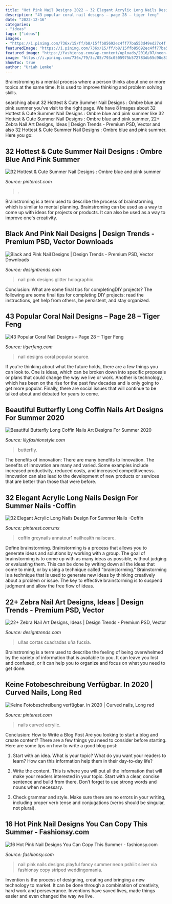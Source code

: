 ```yaml
---
title: "Hot Pink Nail Designs 2022 ~ 32 Elegant Acrylic Long Nails Design For Summer Nails -coffin"
description: "43 popular coral nail designs – page 28 – tiger feng"
date: "2022-12-16"
categories:
- "ideas"
tags: ["ideas"]
images:
- "https://i.pinimg.com/736x/15/ff/b8/15ffb85692ec4ff77ba553d49ed27c4f.jpg"
featuredImage: "https://i.pinimg.com/736x/15/ff/b8/15ffb85692ec4ff77ba553d49ed27c4f.jpg"
featured_image: "https://fashionsy.com/wp-content/uploads/2016/07/neon-pink-nail-art2-630x956.jpg"
image: "https://i.pinimg.com/736x/79/3c/05/793c0505975b572783db55d90e838ed9.jpg"
ShowToc: true
author: "Uriah Lemke"
---
```



Brainstroming is a mental process where a person thinks about one or more topics at the same time. It is used to improve thinking and problem solving skills.

	

		
searching about 32 Hottest &amp; Cute Summer Nail Designs : Ombre blue and pink summer you've visit to the right page. We have 8 Images about 32 Hottest &amp; Cute Summer Nail Designs : Ombre blue and pink summer like 32 Hottest &amp; Cute Summer Nail Designs : Ombre blue and pink summer, 22+ Zebra Nail Art Designs, Ideas | Design Trends - Premium PSD, Vector and also 32 Hottest &amp; Cute Summer Nail Designs : Ombre blue and pink summer. Here you go:
		
    
## 32 Hottest &amp; Cute Summer Nail Designs : Ombre Blue And Pink Summer

<img loading=lazy src="https://i.pinimg.com/736x/79/3c/05/793c0505975b572783db55d90e838ed9.jpg" onerror="this.onerror=null;this.src='https://tse3.mm.bing.net/th?id=OIP.Tt2Y3Z47r2NHIAo_Yb0JLAHaMf&amp;pid=15.1';" alt="32 Hottest &amp; Cute Summer Nail Designs : Ombre blue and pink summer">

_Source: pinterest.com_

>. 

	

Brainstroming is a term used to describe the process of brainstorming, which is similar to mental planning. Brainstroming can be used as a way to come up with ideas for projects or products. It can also be used as a way to improve one's creativity.

    
## Black And Pink Nail Designs | Design Trends - Premium PSD, Vector Downloads

<img loading=lazy src="https://images.designtrends.com/wp-content/uploads/2016/03/05074457/Beautiful-Nail-Design.jpg" onerror="this.onerror=null;this.src='https://tse1.mm.bing.net/th?id=OIP.sDXD6X8OW3ul2FdIS13z0QHaHa&amp;pid=15.1';" alt="Black and Pink Nail Designs | Design Trends - Premium PSD, Vector Downloads">

_Source: designtrends.com_

>nail pink designs glitter holographic. 

	

Conclusion: What are some final tips for completingDIY projects?
The following are some final tips for completing DIY projects: read the instructions, get help from others, be persistent, and stay organized.

    
## 43 Popular Coral Nail Designs – Page 28 – Tiger Feng

<img loading=lazy src="http://www.tigerfeng.com/wp-content/uploads/2019/08/28-Coral-Nail-Designs.jpg" onerror="this.onerror=null;this.src='https://tse3.mm.bing.net/th?id=OIP.dB0XCc1-XYrG0vWtx9X86AHaNJ&amp;pid=15.1';" alt="43 Popular Coral Nail Designs – Page 28 – Tiger Feng">

_Source: tigerfeng.com_

>nail designs coral popular source. 

	

If you're thinking about what the future holds, there are a few things you can look to. One is ideas, which can be broken down into specific proposals or plans that could change the way we live or work. Another is technology, which has been on the rise for the past few decades and is only going to get more popular. Finally, there are social issues that will continue to be talked about and debated for years to come.

    
## Beautiful Butterfly Long Coffin Nails Art Designs For Summer 2020

<img loading=lazy src="https://lilyfashionstyle.com/wp-content/uploads/2020/05/24-1.jpg" onerror="this.onerror=null;this.src='https://tse4.mm.bing.net/th?id=OIP.pHyfcs762CMqeXpRdkMGGAHaJv&amp;pid=15.1';" alt="Beautiful Butterfly Long Coffin Nails Art Designs For Summer 2020">

_Source: lilyfashionstyle.com_

>butterfly. 

	

The benefits of innovation: There are many benefits to Innovation.
The benefits of innovation are many and varied. Some examples include increased productivity, reduced costs, and increased competitiveness. Innovation can also lead to the development of new products or services that are better than those that were before.

    
## 32 Elegant Acrylic Long Nails Design For Summer Nails -Coffin

<img loading=lazy src="https://i.pinimg.com/736x/80/28/6c/80286ce7b5916e445d6a9aa183371257.jpg" onerror="this.onerror=null;this.src='https://tse4.mm.bing.net/th?id=OIP.dO3RTf3yHZ2TEAjUCWmangHaJw&amp;pid=15.1';" alt="32 Elegant Acrylic Long Nails Design For Summer Nails -Coffin">

_Source: pinterest.com.mx_

>coffin greynails annatour1 nailhealth nailscare. 

	

Define brainstorming.
Brainstorming is a process that allows you to generate ideas and solutions by working with a group. The goal of brainstorming is to come up with as many ideas as possible, without judging or evaluating them. This can be done by writing down all the ideas that come to mind, or by using a technique called "brainstorming." Brainstorming is a technique that is used to generate new ideas by thinking creatively about a problem or issue. The key to effective brainstorming is to suspend judgment and allow the free flow of ideas.

    
## 22+ Zebra Nail Art Designs, Ideas | Design Trends - Premium PSD, Vector

<img loading=lazy src="https://images.designtrends.com/wp-content/uploads/2015/10/06050603/Pink-Black-Zebra-Nail-Design.jpg" onerror="this.onerror=null;this.src='https://tse2.mm.bing.net/th?id=OIP.E__J32TgNfryyHeFz_uNDQHaJ3&amp;pid=15.1';" alt="22+ Zebra Nail Art Designs, Ideas | Design Trends - Premium PSD, Vector">

_Source: designtrends.com_

>uñas cortas cuadradas uña fucsia. 

	

Brainstroming is a term used to describe the feeling of being overwhelmed by the variety of information that is available to you. It can leave you lost and confused, or it can help you to organize and focus on what you need to get done.

    
## Keine Fotobeschreibung Verfügbar. In 2020 | Curved Nails, Long Red

<img loading=lazy src="https://i.pinimg.com/736x/15/ff/b8/15ffb85692ec4ff77ba553d49ed27c4f.jpg" onerror="this.onerror=null;this.src='https://tse2.mm.bing.net/th?id=OIP._JAhw4xXKjYYOjqS7ue42gHaJQ&amp;pid=15.1';" alt="Keine Fotobeschreibung verfügbar. in 2020 | Curved nails, Long red">

_Source: pinterest.com_

>nails curved acrylic. 

	

Conclusion: How to Write a Blog Post
Are you looking to start a blog and create content? There are a few things you need to consider before starting. Here are some tips on how to write a good blog post:
1. Start with an idea. What is your topic? What do you want your readers to learn? How can this information help them in their day-to-day life?

2. Write the content. This is where you will put all the information that will make your readers interested in your topic. Start with a clear, concise sentence and build from there. Don’t forget to use strong words and nouns when necessary.

3. Check grammar and style. Make sure there are no errors in your writing, including proper verb tense and conjugations (verbs should be singular, not plural).

    
## 16 Hot Pink Nail Designs You Can Copy This Summer - Fashionsy.com

<img loading=lazy src="https://fashionsy.com/wp-content/uploads/2016/07/neon-pink-nail-art2-630x956.jpg" onerror="this.onerror=null;this.src='https://tse2.mm.bing.net/th?id=OIP.RYX4DdHGHYAqKj-BuZ7eggHaLP&amp;pid=15.1';" alt="16 Hot Pink Nail Designs You Can Copy This Summer - fashionsy.com">

_Source: fashionsy.com_

>nail pink nails designs playful fancy summer neon pshiiit silver via fashionsy copy striped weddingomania. 

	

Invention is the process of designing, creating and bringing a new technology to market. It can be done through a combination of creativity, hard work and perseverance. Inventions have saved lives, made things easier and even changed the way we live.

